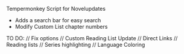 Tempermonkey Script for Novelupdates

- Adds a search bar for easy search
- Modify Custom List chapter numbers


TO DO:
// Fix options
// Custom Reading List Update
// Direct Links
// Reading lists
// Series highlighting
// Language Coloring